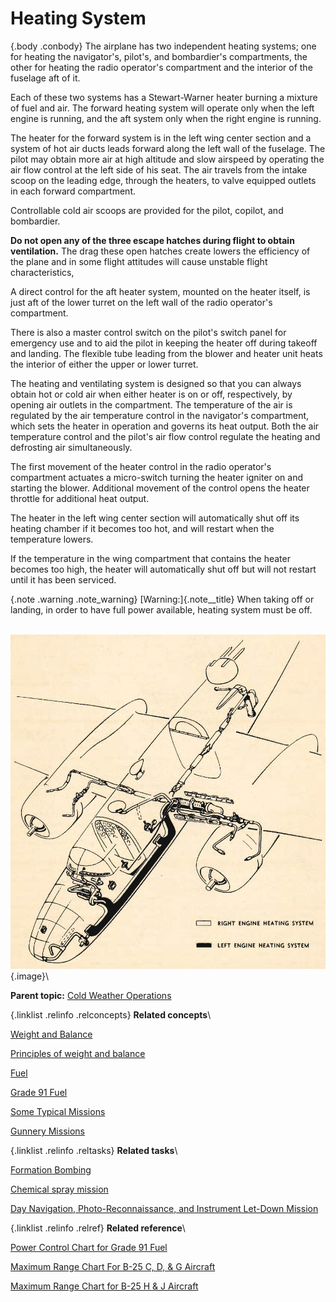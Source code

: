 
Heating System
==============

 {.body .conbody}
The airplane has two independent heating systems; one for heating the
navigator\'s, pilot\'s, and bombardier\'s compartments, the other for
heating the radio operator\'s compartment and the interior of the
fuselage aft of it.

Each of these two systems has a Stewart-Warner heater burning a mixture
of fuel and air. The forward heating system will operate only when the
left engine is running, and the aft system only when the right engine is
running.

The heater for the forward system is in the left wing center section and
a system of hot air ducts leads forward along the left wall of the
fuselage. The pilot may obtain more air at high altitude and slow
airspeed by operating the air flow control at the left side of his seat.
The air travels from the intake scoop on the leading edge, through the
heaters, to valve equipped outlets in each forward compartment.

Controllable cold air scoops are provided for the pilot, copilot, and
bombardier.

**Do not open any of the three escape hatches during flight to obtain
ventilation.** The drag these open hatches create lowers the efficiency
of the plane and in some flight attitudes will cause unstable flight
characteristics,

A direct control for the aft heater system, mounted on the heater
itself, is just aft of the lower turret on the left wall of the radio
operator\'s compartment.

There is also a master control switch on the pilot\'s switch panel for
emergency use and to aid the pilot in keeping the heater off during
takeoff and landing. The flexible tube leading from the blower and
heater unit heats the interior of either the upper or lower turret.

The heating and ventilating system is designed so that you can always
obtain hot or cold air when either heater is on or off, respectively, by
opening air outlets in the compartment. The temperature of the air is
regulated by the air temperature control in the navigator\'s
compartment, which sets the heater in operation and governs its heat
output. Both the air temperature control and the pilot\'s air flow
control regulate the heating and defrosting air simultaneously.

The first movement of the heater control in the radio operator\'s
compartment actuates a micro-switch turning the heater igniter on and
starting the blower. Additional movement of the control opens the heater
throttle for additional heat output.

The heater in the left wing center section will automatically shut off
its heating chamber if it becomes too hot, and will restart when the
temperature lowers.

If the temperature in the wing compartment that contains the heater
becomes too high, the heater will automatically shut off but will not
restart until it has been serviced.

 {.note .warning .note_warning}
[Warning:]{.note__title} When taking off or landing, in order to have
full power available, heating system must be off.


\
![Engine heating systems](../images/engine_heating_system.png){.image}\




**Parent topic:** [Cold Weather
Operations](../topics/cold_weather_operations.md "Cold weather operations bring visions of long arctic nights, glaciers, Eskimos, and stories you have heard of the Far North.")



 {.linklist .relinfo .relconcepts}
**Related concepts**\

<div>

[Weight and
Balance](../topics/WeightAndBalance.md "The day when a pilot flew by guesswork is past. One by one the decisions that were made by intuition, hunches, and guesswork have been taken over by an orderly system based on knowledge and understanding. Invariably this has resulted in greater safety and operating efficiency.")

</div>

<div>

[Principles of weight and
balance](../topics/PrinciplesOfWeightAndBalance.md "Understanding proper balance and the center of gravity of a B-25, and how to correctly determine the total weight and its distribution on board the aircraft.")

</div>

<div>

[Fuel](../topics/fuel.md "Information on the fuel required for the B-25, and how to determine the maximum flight range for the aircraft under different conditions.")

</div>

<div>

[Grade 91
Fuel](../topics/grade_91_fuel.md "With our entry into World War II, and our operations on fighting fronts the length and breadth of the world, it became apparent that we could not produce high-octane fuels quickly enough to meet the demand.")

</div>

<div>

[Some Typical
Missions](../topics/some_typical_missions.md "The types of practice missions you can expect when learning the B-25.")

</div>

<div>

[Gunnery
Missions](../topics/gunnery_missions.md "In this and all ensuing gunnery missions when both ground and water targets are used, extreme care must be exercised to see that the field of fire is clear of other planes.")

</div>


 {.linklist .relinfo .reltasks}
**Related tasks**\

<div>

[Formation
Bombing](../topics/formation_bombing.md "This is a day, 6-ship formation bombing mission.")

</div>

<div>

[Chemical spray
mission](../topics/ChemicalSprayMission.md "Background and expectations on the chemical spray missions.")

</div>

<div>

[Day Navigation, Photo-Reconnaissance, and Instrument Let-Down
Mission](../topics/day_navigation_photo_reconnaissance_and_instrument_let_down_mission.md "How this mission works and what's expected of every crew member.")

</div>


 {.linklist .relinfo .relref}
**Related reference**\

<div>

[Power Control Chart for Grade 91
Fuel](../topics/power_control_chart_for_grade_91_fuel.md "What you can expect when flying the B-25 using Grade 91 fuel.")

</div>

<div>

[Maximum Range Chart For B-25 C, D, & G
Aircraft](../topics/maximum_range_chart_for_b_25_c_d_and_g_aircraft.md "Information on the maximum range for the C, D, and G models of the B-25.")

</div>

<div>

[Maximum Range Chart for B-25 H & J
Aircraft](../topics/maximum_range_chart_for_b_25_h_and_j_aircraft.md "Information on the maximum range for the H and J models of the B-25.")

</div>


